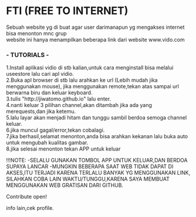 <h1>FTI (FREE TO INTERNET)</h1>
Sebuah website yg di buat agar user darimanapun yg mengakses internet bisa menonton mnc grup<br>
website ini hanya menampilkan beberapa link dari website www.vido.com<br>


<h3>- TUTORIALS -</h3>
<p>1.Install aplikasi vidio di stb kalian,untuk cara menginstall bisa
  melalui useestore lalu cari apl vidio.<br>
2.Buka apl browser di stb lalu arahkan ke url (Lebih mudah jika menggunakan mouse),
  jika menggunakan remote,tekan atas sampai url berwarna biru dan keluar keyboard.<br>
3.tulis "http://jiwatomo.github.io" lalu enter.<br>
4.nanti keluar 3 pilihan channel,akan ditambah jika ada yang merequests,dan jika ketemu.<br>
5.lalu layar akan menjadi hitam dan tunggu sambil berdoa semoga channel keluar.<br>
6.jika muncul gagal/error,tekan cobalagi.<br>
7.jika berhasil,selamat menonton,anda bisa arahkan kekanan lalu buka auto untuk mengubah kualitas gambar.<br>
8.jika selesai menonton tekan APP untuk keluar</p>

!!!NOTE:
-SELALU GUNAKAN TOMBOL APP UNTUK KELUAR,DAN BERDOA SUPAYA LANCAR
-MUNGKIN BEBERAPA SAAT WEB TIDAK DAPAT DI AKSES,ITU TERJADI KARENA TERLALU BANYAK YG MENGGUNAKAN LINK,
 SILAHKAN COBA LAIN WAKTU/TUNGGU,KARENA SAYA MEMBUAT MENGGUNAKAN WEB GRATISAN DARI GITHUB.


Contribute open!

info lain,cek profile.
